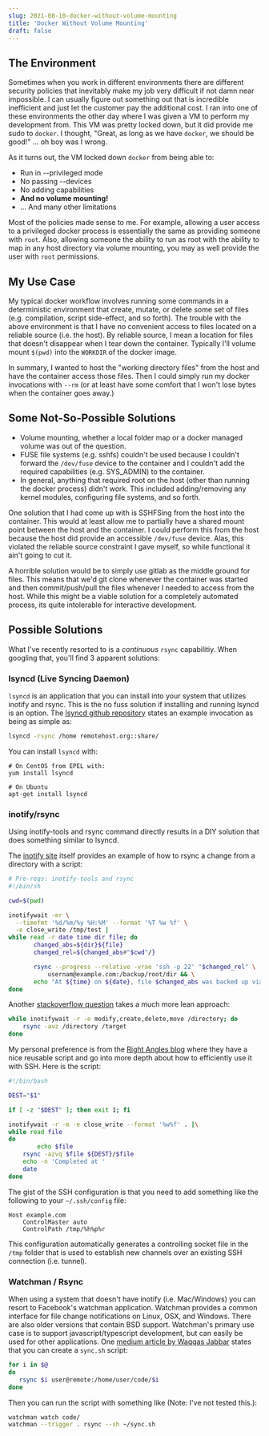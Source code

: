 ```yaml
---
slug: 2021-08-10-docker-without-volume-mounting
title: 'Docker Without Volume Mounting'
draft: false
---
```


## The Environment

Sometimes when you work in different environments there are different security policies that inevitably make my job very difficult if not damn near impossible. I can usually figure out something out that is incredible inefficient and just let the customer pay the additional cost. I ran into one of these environments the other day where I was given a VM to perform my development from. This VM was pretty locked down, but it did provide me sudo to `docker`. I thought, "Great, as long as we have `docker`, we should be good!" ... oh boy was I wrong.

<!--truncate-->

As it turns out, the VM locked down `docker` from being able to:

- Run in --privileged mode
- No passing --devices
- No adding capabilities
- **And no volume mounting!**
- ... And many other limitations

Most of the policies made sense to me. For example, allowing a user access to a privileged docker process is essentially the same as providing someone with `root`. Also, allowing someone the ability to run as root with the ability to map in any host directory via volume mounting, you may as well provide the user with `root` permissions.

## My Use Case

My typical docker workflow involves running some commands in a deterministic environment that create, mutate, or delete some set of files (e.g. compilation, script side-effect, and so forth). The trouble with the above environment is that I have no convenient access to files located on a reliable source (i.e. the host). By reliable source, I mean a location for files that doesn't disappear when I tear down the container. Typically I'll volume mount `$(pwd)` into the `WORKDIR` of the docker image.

In summary, I wanted to host the "working directory files" from the host and have the container access those files. Then I could simply run my docker invocations with `--rm` (or at least have some comfort that I won't lose bytes when the container goes away.)

## Some Not-So-Possible Solutions

- Volume mounting, whether a local folder map or a docker managed volume was out of the question.
- FUSE file systems (e.g. sshfs) couldn't be used because I couldn't forward the `/dev/fuse` device to the container and I couldn't add the required capabilities (e.g. SYS_ADMIN) to the container.
- In general, anything that required root on the host (other than running the docker process) didn't work. This included adding/removing any kernel modules, configuring file systems, and so forth.

One solution that I had come up with is SSHFSing from the host into the container. This would at least allow me to partially have a shared mount point between the host and the container. I could perform this from the host because the host did provide an accessible `/dev/fuse` device. Alas, this violated the reliable source constraint I gave myself, so while functional it ain't going to cut it.

A horrible solution would be to simply use gitlab as the middle ground for files. This means that we'd git clone whenever the container was started and then commit/push/pull the files whenever I needed to access from the host. While this might be a viable solution for a completely automated process, its quite intolerable for interactive development.

## Possible Solutions

What I've recently resorted to is a _continuous_ `rsync` capabilitiy. When googling that, you'll find 3 apparent solutions:

### lsyncd (Live Syncing Daemon)

`lsyncd` is an application that you can install into your system that utilizes inotify and rsync. This is the no fuss solution if installing and running lsyncd is an option. The [lsyncd github repository](https://github.com/axkibe/lsyncd) states an example invocation as being as simple as:

```sh
lsyncd -rsync /home remotehost.org::share/
```

You can install `lsyncd` with:

```text
# On CentOS from EPEL with:
yum install lsyncd

# On Ubuntu
apt-get install lsyncd
```

### inotify/rsync

Using inotify-tools and rsync command directly results in a DIY solution that does something similar to lsyncd.

The [inotify site](https://github.com/inotify-tools/inotify-tools/wiki) itself provides an example of how to rsync a change from a directory with a script:

```bash
# Pre-reqs: inotify-tools and rsync
#!/bin/sh

cwd=$(pwd)

inotifywait -mr \
  --timefmt '%d/%m/%y %H:%M' --format '%T %w %f' \
  -e close_write /tmp/test |
while read -r date time dir file; do
       changed_abs=${dir}${file}
       changed_rel=${changed_abs#"$cwd"/}

       rsync --progress --relative -vrae 'ssh -p 22' "$changed_rel" \
           usernam@example.com:/backup/root/dir && \
       echo "At ${time} on ${date}, file $changed_abs was backed up via rsync" >&2
done
```

Another [stackoverflow question](https://stackoverflow.com/questions/12460279/how-to-keep-two-folders-automatically-synchronized) takes a much more lean approach:

```bash
while inotifywait -r -e modify,create,delete,move /directory; do
    rsync -avz /directory /target
done
```

My personal preference is from the [Right Angles blog](http://www.danplanet.com/blog/2012/05/09/low-latency-continuous-rsync/) where they have a nice reusable script and go into more depth about how to efficiently use it with SSH. Here is the script:

```bash
#!/bin/bash

DEST="$1"

if [ -z "$DEST" ]; then exit 1; fi

inotifywait -r -m -e close_write --format '%w%f' . |\
while read file
do
        echo $file
    rsync -azvq $file ${DEST}/$file
    echo -n 'Completed at '
    date
done
```

The gist of the SSH configuration is that you need to add something like the following to your `~/.ssh/config` file:

```text
Host example.com
    ControlMaster auto
    ControlPath /tmp/%h%p%r
```

This configuration automatically generates a controlling socket file in the `/tmp` folder that is used to establish new channels over an existing SSH connection (i.e. tunnel).

### Watchman / Rsync

When using a system that doesn't have inotify (i.e. Mac/Windows) you can resort to Facebook's watchman application. Watchman provides a common interface for file change notifications on Linux, OSX, and Windows. There are also older versions that contain BSD support. Watchman's primary use case is to support javascript/typescript development, but can easily be used for other applications. One [medium article by Waqqas Jabbar](https://waqqas.medium.com/continuously-sync-files-with-a-remote-system-51fd51e8da75) states that you can create a `sync.sh` script:

```sh
for i in $@
do
   rsync $i user@remote:/home/user/code/$i
done
```

Then you can run the script with something like (Note: I've not tested this.):

```sh
watchman watch code/
watchman --trigger . rsync --sh ~/sync.sh
```
